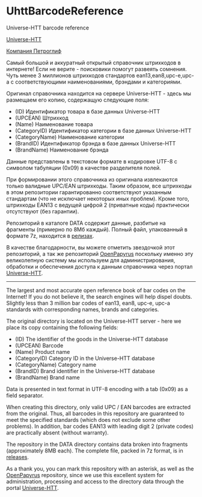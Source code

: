 # UhttBarcodeReference
Universe-HTT barcode reference

[Universe-HTT](https://uhtt.ru)

[Компания Петроглиф](http://www.petroglif.ru)

Самый большой и аккуратный открытый справочник штрихкодов в интернете! Если не верите - поисковики помогут развеять сомнения.
Чуть менее 3 миллионов штрихкодов стандартов ean13,ean8,upc-e,upc-a с соответствующими наименованиями, брэндами и категориями.

Оригинал справочника находится на сервере Universe-HTT - здесь мы размещаем его копию, содержащую следующие поля:

* (ID) Идентификатор товара в базе данных Universe-HTT
* (UPCEAN) Штрихкод
* (Name) Наименование товара
* (CategoryID) Идентификатор категории в базе данных Universe-HTT
* (CategoryName) Наименование категории
* (BrandID) Идентификатор брэнда в базе данных Universe-HTT
* (BrandName) Наименование брэнда

Данные представлены в текстовом формате в кодировке UTF-8 с символом табуляции (0x09) в качестве разделителя полей.

При формировании этого справочника из оригинала извлекаются только валидные UPC/EAN штрихкоды. Таким образом, все
штрихкоды в этом репозитории гарантированно соответствуют указанным стандартам (что не исключает некоторых иных проблем).
Кроме того, штрихкоды EAN13 с ведущей цифрой 2 (приватные коды) практически отсутствуют (без гарантии).

Репозиторий в каталоге DATA содержит данные, разбитые на фрагменты (примерно по 8Мб каждый). Полный файл, упакованный в формате 7z, находится в [релизах](https://github.com/papyrussolution/UhttBarcodeReference/releases).

В качестве благодарности, вы можете отметить звездочкой этот репозиторий, а так же репозиторий [OpenPapyrus](https://github.com/papyrussolution/OpenPapyrus) поскольку именно эту великолепную систему мы используем для администрирования, обработки и обеспечения доступа к данным справочника через портал [Universe-HTT](https://uhtt.ru).

---------------------------

The largest and most accurate open reference book of bar codes on the Internet! If you do not believe it, the search engines will help dispel doubts.
Slightly less than 3 million bar codes of ean13, ean8, upc-e, upc-a standards with corresponding names, brands and categories.

The original directory is located on the Universe-HTT server - here we place its copy containing the following fields:

* (ID) The identifier of the goods in the Universe-HTT database
* (UPCEAN) Barcode
* (Name) Product name
* (CategoryID) Category ID in the Universe-HTT database
* (CategoryName) Category name
* (BrandID) Brand identifier in the Universe-HTT database
* (BrandName) Brand name

Data is presented in text format in UTF-8 encoding with a tab (0x09) as a field separator.

When creating this directory, only valid UPC / EAN barcodes are extracted from the original. Thus, all
barcodes in this repository are guaranteed to meet the specified standards (which does not exclude some other problems).
In addition, bar codes EAN13 with leading digit 2 (private codes) are practically absent (without warranty).

The repository in the DATA directory contains data broken into fragments (approximately 8MB each). The complete file, packed in 7z format, is in [releases](https://github.com/papyrussolution/UhttBarcodeReference/releases).

As a thank you, you can mark this repository with an asterisk, as well as the [OpenPapyrus](https://github.com/papyrussolution/OpenPapyrus) repository, since we use this excellent system for administration, processing and access to the directory data through the portal [Universe-HTT](https://uhtt.ru).
